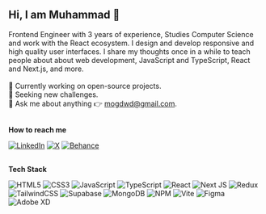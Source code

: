 ## Hi, I am Muhammad 👋
Frontend Engineer with 3 years of experience, Studies Computer Science and work with the React ecosystem. I design and develop responsive and high quality user interfaces. I share my thoughts once in a while to teach people about about web development, JavaScript and TypeScript, React and Next.js, and more.<br><br>
🔭 Currently working on open-source projects.<br>🌱 Seeking new challenges.<br>💬 Ask me about anything 👉 mogdwd@gmail.com.<br>

##
**How to reach me**

[![LinkedIn](https://img.shields.io/badge/mrgwd-%230077B5.svg?logo=linkedin&logoColor=white)](https://linkedin.com/in/mrgwd) [![X](https://img.shields.io/badge/__MuhammedR-black.svg?logo=X&logoColor=white)](https://x.com/_MuhammedR) [![Behance](https://img.shields.io/badge/mrgfx-1769ff?logo=behance&logoColor=white)](https://behance.net/mrgfx)

##

**Tech Stack**

![HTML5](https://img.shields.io/badge/html5-%23E34F26.svg?style=for-the-badge&logo=html5&logoColor=white) ![CSS3](https://img.shields.io/badge/css3-%231572B6.svg?style=for-the-badge&logo=css3&logoColor=white) ![JavaScript](https://img.shields.io/badge/javascript-%23323330.svg?style=for-the-badge&logo=javascript&logoColor=%23F7DF1E) ![TypeScript](https://img.shields.io/badge/typescript-%23007ACC.svg?style=for-the-badge&logo=typescript&logoColor=white) ![React](https://img.shields.io/badge/react-%2320232a.svg?style=for-the-badge&logo=react&logoColor=%2361DAFB) ![Next JS](https://img.shields.io/badge/Next-black?style=for-the-badge&logo=next.js&logoColor=white) ![Redux](https://img.shields.io/badge/redux-%23593d88.svg?style=for-the-badge&logo=redux&logoColor=white) ![TailwindCSS](https://img.shields.io/badge/tailwindcss-%2338B2AC.svg?style=for-the-badge&logo=tailwind-css&logoColor=white) ![Supabase](https://img.shields.io/badge/Supabase-3ECF8E?style=for-the-badge&logo=supabase&logoColor=white) ![MongoDB](https://img.shields.io/badge/-MongoDB-black?style=for-the-badge&logo=mongodb) ![NPM](https://img.shields.io/badge/NPM-%23CB3837.svg?style=for-the-badge&logo=npm&logoColor=white) ![Vite](https://img.shields.io/badge/vite-%23646CFF.svg?style=for-the-badge&logo=vite&logoColor=white) ![Figma](https://img.shields.io/badge/figma-%23F24E1E.svg?style=for-the-badge&logo=figma&logoColor=white) ![Adobe XD](https://img.shields.io/badge/Adobe%20XD-470137?style=for-the-badge&logo=Adobe%20XD&logoColor=#FF61F6)


<!-- Proudly created with GPRM ( https://gprm.itsvg.in ) -->

